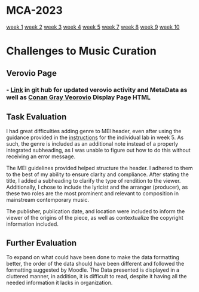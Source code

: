 
# MCA-2023

[week 1](week1.md)
[week 2](week2.md)
[week 3](week3.md)
[week 4](week4.md)
[week 5](week5.md)
[week 7](week7.md)
[week 8](week8.md)
[week 9](week9.md)
[week 10](week10.md)

# Challenges to Music Curation
## Verovio Page
### - [Link](metaRAWN.html) in git hub for updated verovio activity and MetaData as well as [Conan Gray Veorovio](https://vicaselega.github.io/MCA-2023/metaRAWN.html) Display Page HTML
## Task Evaluation
I had great difficulties adding genre to MEI header, even after using the guidance provided in the [instructions](https://moodle.gla.ac.uk/mod/page/view.php?id=3851762) for the individual lab in week 5. As such, the genre is included as an additional note instead of a properly integrated subheading, as I was unable to figure out how to do this without receiving an error message.

The MEI guidelines provided helped structure the header. I adhered to them to the best of my ability to ensure clarity and compliance. After stating the title, I added a subheading to clarify the type of rendition to the viewer. Additionally, I chose to include the lyricist and the arranger (producer), as these two roles are the most prominent and relevant to composition in mainstream contemporary music.

The publisher, publication date, and location were included to inform the viewer of the origins of the piece, as well as contextualize the copyright information included.
## Further Evaluation
To expand on what could have been done to make the data formatting better, the order of the data should have been different and followed the formatting suggested by Moodle. The Data presented is displayed in a cluttered manner, in addition, it is difficult to read, despite it having all the needed information it lacks in organization. 

